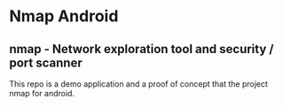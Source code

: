 # Nmap Android
## nmap - Network exploration tool and security / port scanner
This repo is a demo application and a proof of concept that the project nmap for android.
